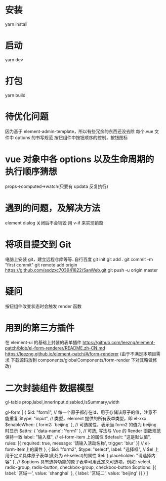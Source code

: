 # 安装

yarn install

# 启动

yarn dev

# 打包

yarn build

# 待优化问题

因为基于 element-admin-template，所以有些冗余的东西还没去除
每个.vue 文件中 options 的书写规范
按钮组件中按钮顺序的控制，按钮图标

# vue 对象中各 options 以及生命周期的执行顺序猜想

props->computed->watch(只要有 updata 反复执行)

# 遇到的问题，及解决方法

element dialog 关闭后不会销毁 用 v-if 来实现销毁

# 将项目提交到 Git

电脑上安装 git，建立远程仓库等等..自行百度
git init
git add .
git commit -m "first commit"
git remote add origin https://github.com/asdzxc703941822/SanWeb.git
git push -u origin master

# 疑问

按钮组件改变状态时会触发 render 函数

# 用到的第三方插件

在 element-ui 的基础上封装的表单插件 https://github.com/leezng/element-patch/blob/el-form-renderer/README.zh-CN.md https://leezng.github.io/element-patch/#/form-renderer (由于不满足本项目需求 下载源码放到 components/globalComponents/form-render 下对其略做修改)

# 二次封装组件 数据模型

gl-table
prop,label,innerInput,disabled,IsSummary,width

gl-form
[
{
$id: "form1", // 每一个原子都存在id，用于存储该原子的值，注意不能重复
    $type: "input", // 类型，element 提供的所有表单类型，即 el-xxx
$enableWhen: { form2: 'beijing' }, // 可选属性，表示当 form2 的值为 beijing 时显示
    $attrs: { 'data-name': 'form1' }, // 可选, 写法与 Vue 的 Render 函数规范保持一致
label: "输入框", // el-form-item 上的属性
$default: "这是默认值",
    rules: [{ required: true, message: '请输入活动名称', trigger: 'blur' }] // el-form-item上的属性
  }, {
    $id: "form2",
$type: "select",
    label: "选择框",
    // $el 上用于定义具体原子表单(此处为 el-select)的属性
$el: {
      placeholder: "请选择内容"
    },
    // $options 具有选择功能的原子表单可用此定义可选项，例如: select, radio-group, radio-button, checkbox-group, checkbox-button
\$options: [{
label: '区域一',
value: 'shanghai'
}, {
label: '区域二',
value: 'beijing'
}]
}
]
